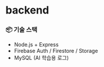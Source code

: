 # backend

### 📦 기술 스택

- Node.js + Express
- Firebase Auth / Firestore / Storage
- MySQL (AI 학습용 로그)
